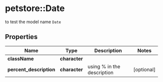# petstore::Date

to test the model name `Date`

## Properties
Name | Type | Description | Notes
------------ | ------------- | ------------- | -------------
**className** | **character** |  | 
**percent_description** | **character** | using % in the description | [optional] 


